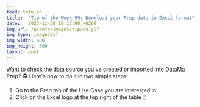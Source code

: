 ```yaml
---
feed: totw_en
title:  "Tip of the Week 99: Download your Prep data in Excel format"
date:   2023-11-30 10:12:00 +0200
img_url: /assets/images/tip/99.gif
img_type: image/gif
img_width: 600
img_height: 300
layout: post
---
```



Want to check the data source you've created or imported into DataMa Prep? ️🕵️
Here's how to do it in two simple steps:
1. Go to the Prep tab of the Use Case you are interested in
2. Click on the Excel logo at the top right of the table 🖱️
